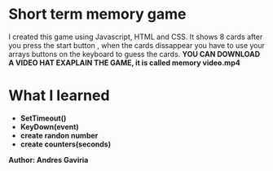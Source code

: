 # Short term memory game
I created this game using Javascript, HTML and CSS.
It shows 8 cards after you press the start button , when the cards dissappear you have to use your arrays buttons on the keyboard to guess the cards.
<Strong> YOU CAN DOWNLOAD A VIDEO HAT EXAPLAIN THE GAME, it is called memory video.mp4<Strong>
<h1> What I learned</h1>

<ul>
  <li>SetTimeout()</li>
  <li>KeyDown(event)</li>
  <li>create randon number</li>
  <li> create counters(seconds)</li>
</ul>
<footer>
  <p>Author: Andres Gaviria  </p>
  
</footer>
